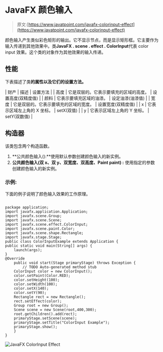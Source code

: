 # JavaFX 颜色输入

> 原文:[https://www.javatpoint.com/javafx-colorinput-effect](https://www.javatpoint.com/javafx-colorinput-effect)

颜色输入产生类似彩色矩形的输出。它不显示节点，而是显示矩形框。它主要作为输入传递到其他效果中。类**JavaFX . scene . effect . ColorInput**代表 color input 效果。这个类的对象作为其他效果的输入传递。

## 性能

下表描述了类**的属性以及它们的设置方法。**

| 财产 | 描述 | 设置方法 |
| 高度 | 它是双层的。它表示要填充的区域的高度。 | 设置高度(双精度值) |
| 颜料 | 它表示要填充区域的油漆。 | 设定油漆(油漆值) |
| 宽度 | 它是双层的。它表示要填充的区域的宽度。 | 设置宽度(双精度值) |
| x | 它表示区域左上角的 X 坐标。 | setX(双值) |
| y | 它表示区域左上角的 Y 坐标。 | setY(双数值) |

## 构造器

该类包含两个构造函数。

1.  **公共颜色输入():**使用默认参数创建颜色输入的新实例。
2.  **公共颜色输入(双 x、双 y、双宽度、双高度、Paint paint) :** 使用指定的参数创建颜色输入的新实例。

### 示例:

下面的例子说明了颜色输入效果的工作原理。

```

package application;
import javafx.application.Application;
import javafx.scene.Group;
import javafx.scene.Scene;
import javafx.scene.effect.ColorInput;
import javafx.scene.paint.Color;
import javafx.scene.shape.Rectangle;
import javafx.stage.Stage;
public class ColorInputExample extends Application {
public static void main(String[] args) {
	launch(args);
}
@Override
	public void start(Stage primaryStage) throws Exception {
		// TODO Auto-generated method stub
	ColorInput color = new ColorInput();
	color.setPaint(Color.RED);		
	color.setHeight(100);
	color.setWidth(100);
	color.setX(140);
	color.setY(90);
	Rectangle rect = new Rectangle();
	rect.setEffect(color);
	Group root = new Group();
	Scene scene = new Scene(root,400,300);
	root.getChildren().add(rect);
	primaryStage.setScene(scene);
	primaryStage.setTitle("ColorInput Example");
	primaryStage.show();
	}
}

```

![JavaFX ColorInput Effect](../Images/742d441c913960ea2ad62a2c094ada0e.png)